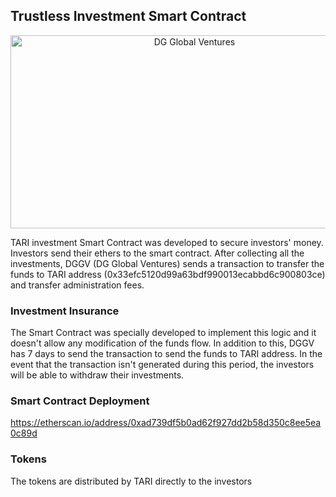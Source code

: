 ## Trustless Investment Smart Contract

<p align="center">
<img src="https://github.com/dggventures/syndicate/blob/master/tari/images/mainframe-workflow.png" 
alt="DG Global Ventures" width="573" height="309" border="0" align="center" margin-left="10%" />
</p>

TARI investment Smart Contract was developed to secure investors' money. Investors send their ethers to the smart contract. After collecting all the investments, DGGV (DG Global Ventures) sends a transaction to transfer the funds to TARI address (0x33efc5120d99a63bdf990013ecabbd6c900803ce) and transfer administration fees.

### Investment Insurance

The Smart Contract was specially developed to implement this logic and it doesn't allow any modification of the funds flow. In addition to this, DGGV has 7 days to send the transaction to send the funds to TARI address. In the event that the transaction isn't generated during this period, the investors will be able to withdraw their investments. 

### Smart Contract Deployment

https://etherscan.io/address/0xad739df5b0ad62f927dd2b58d350c8ee5ea0c89d

### Tokens

The tokens are distributed by TARI directly to the investors
